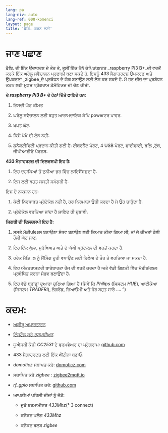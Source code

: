 ```yaml
---
lang: pa
lang-niv: auto
lang-ref: 000-komenci
layout: page
title: 'ਡੈਬਿ. ਕਰਨ ਲਈ'
---
```


# ਜਾਣ ਪਛਾਣ
ਡੈਬਿ. ਦੀ ਇੱਕ ਉਦਾਹਰਣ ਦੇ ਤੌਰ ਤੇ, ਤੁਸੀਂ ਇੱਕ ਨੈਨੋ ਕੰਪਿuterਟਰ _raspberry Pi3 B+_ਦੀ ਵਰਤੋਂ ਕਰਕੇ ਇੱਕ ਘਰੇਲੂ ਸਵੈਚਾਲਨ ਪ੍ਰਣਾਲੀ ਬਣਾ ਸਕਦੇ ਹੋ, ਇਸਨੂੰ 433 ਮੈਗਾਹਰਟਜ਼ ਉਪਕਰਣ ਅਤੇ ਉਪਕਰਣਾਂ _zigbee_ਦੇ ਪ੍ਰਬੰਧਨ ਦੇ ਯੋਗ ਬਣਾਉਣ ਲਈ ਲੈਸ ਕਰ ਸਕਦੇ ਹੋ. ਮੈਂ ਹਰ ਚੀਜ਼ ਦਾ ਪ੍ਰਬੰਧਨ ਕਰਨ ਲਈ ਮੁਫਤ ਪ੍ਰੋਗਰਾਮ ਡੋਮੋਟਿਕਜ਼ ਦੀ ਚੋਣ ਕੀਤੀ.

**ਦੇ _raspberry Pi3 B+_ ਦੇ ਹੇਠਾਂ ਦਿੱਤੇ ਫਾਇਦੇ ਹਨ:**

 1. ਇਸਦੀ ਘੱਟ ਕੀਮਤ


 2. ਘਰੇਲੂ ਸਵੈਚਾਲਨ ਲਈ ਬਹੁਤ ਆਰਾਮਦਾਇਕ ਕੰਪਿ powerਟਰ ਪਾਵਰ.


 3. ਖਪਤ ਘੱਟ.


 4. ਕਿਸੇ ਪੱਖੇ ਦੀ ਲੋੜ ਨਹੀਂ.


 5. ਕੁਨੈਕਟੀਵਿਟੀ ਪ੍ਰਦਾਨ ਕੀਤੀ ਗਈ ਹੈ: ਈਥਰਨੈੱਟ ਪੋਰਟ, 4 USB ਪੋਰਟ, ਫਾਈਫਾਈ, ਬਲਿ ,ਟੁੱਥ, ਜੀਪੀਆਈਓ ਪੋਰਟਸ.




**433 ਮੈਗਾਹਰਟਜ਼ ਦੀ ਦਿਲਚਸਪੀ ਇਹ ਹੈ:**

 1. ਇਹ ਦਹਾਕਿਆਂ ਤੋਂ ਦੁਨੀਆ ਭਰ ਵਿੱਚ ਲਾਇਸੈਂਸਸ਼ੁਦਾ ਹੈ.


 2. ਇਸ ਲਈ ਬਹੁਤ ਸਸਤੀ ਸਮੱਗਰੀ ਹੈ.



 
ਇਸ ਦੇ ਨੁਕਸਾਨ ਹਨ:

 1. ਕੋਈ ਨਿਰਧਾਰਤ ਪ੍ਰੋਟੋਕੋਲ ਨਹੀਂ ਹੈ, ਹਰ ਨਿਰਮਾਤਾ ਉਹੀ ਕਰਦਾ ਹੈ ਜੋ ਉਹ ਚਾਹੁੰਦਾ ਹੈ.


 2. ਪ੍ਰੋਟੋਕੋਲ ਵਰਤਿਆ ਜਾਂਦਾ ਹੈ ਸ਼ਾਇਦ ਹੀ ਦੁਭਾਵੀ.




**ਜਿਗਬੀ ਦੀ ਦਿਲਚਸਪੀ ਇਹ ਹੈ:**

 1. ਸਸਤੇ ਮੋਡੀulesਲ ਬਣਾਉਣਾ ਸੰਭਵ ਬਣਾਉਣ ਲਈ ਤਿਆਰ ਕੀਤਾ ਗਿਆ ਸੀ, ਤਾਂ ਜੋ ਕੀਮਤਾਂ ਹੌਲੀ ਹੌਲੀ ਘੱਟ ਜਾਣ.


 1. ਇਹ ਇੱਕ ਖੁੱਲਾ, ਸੁਰੱਖਿਅਤ ਅਤੇ ਦੋ-ਪੱਖੀ ਪ੍ਰੋਟੋਕੋਲ ਦੀ ਵਰਤੋਂ ਕਰਦਾ ਹੈ.


 1. ਹਰੇਕ ਮੈਡਿ .ਲ ਨੂੰ ਸੈਂਸਿੰਗ ਦੂਰੀ ਵਧਾਉਣ ਲਈ ਰਿਲੇਅ ਦੇ ਤੌਰ ਤੇ ਵਰਤਿਆ ਜਾ ਸਕਦਾ ਹੈ.


 1. ਇਹ ਅੰਤਰਰਾਸ਼ਟਰੀ ਬਾਰੰਬਾਰਤਾ ਰੇਂਜ ਦੀ ਵਰਤੋਂ ਕਰਦਾ ਹੈ ਅਤੇ ਵੱਡੀ ਗਿਣਤੀ ਵਿੱਚ ਮੋਡੀulesਲ ਪ੍ਰਬੰਧਿਤ ਕਰਨਾ ਸੰਭਵ ਬਣਾਉਂਦਾ ਹੈ.


 1. ਇਹ ਵੱਡੇ ਬ੍ਰਾਂਡਾਂ ਦੁਆਰਾ ਚੁਣਿਆ ਗਿਆ ਹੈ (ਜਿਵੇਂ ਕਿ _Philips_ (ਸਿਸਟਮ _HUE_), ਆਈਕੇਆ (ਸਿਸਟਮ _TRÅDFRI_), ਲੇਗਰੇਂਡ, ਜ਼ਿਆਓਮੀ ਅਤੇ ਹੋਰ ਬਹੁਤ ਸਾਰੇ .... °)




# ਕਦਮ:

* [ਅਕੀਰੂ ਅਪਾਰਤਾਰਨ](_posts/2020-08-31-aparataro.md)


* [ਇੰਸਟੌਲ ਕਰੋ _ਰਸਪਬੀਅਨ_](_posts/2020-12-22-instali_raspbian.md)


* ਯੂਐਸਬੀ ਕੁੰਜੀ _CC2531_ ਦੇ ਫਰਮਵੇਅਰ ਦਾ ਪ੍ਰੋਗਰਾਮ: [github.com](https://github.com/jmichault/flash_cc2531)
  


* 433 ਮੈਗਾਹਰਟਜ਼ ਲਈ ਇੱਕ ਐਂਟੀਨਾ ਬਣਾਓ.


*  _domoticz_ ਸਥਾਪਤ ਕਰੋ: [domoticz.com](https://www.domoticz.com/wiki/Raspberry_Pi)
  


* ਸਥਾਪਿਤ ਕਰੋ _zigbee_ : [zigbee2mqtt.io](https://www.zigbee2mqtt.io/getting_started/running_zigbee2mqtt.html)


*  _rf_gpio_ ਸਥਾਪਿਤ ਕਰੋ: [github.com](https://github.com/jmichault/rf_gpio/blob/master/LeguMin.md)
  


* ਆਪਣੀਆਂ ਪਹਿਲੀ ਚੀਜ਼ਾਂ ਨੂੰ ਜੋੜੋ:  


  * ਜੁੜੋ ਥਰਮਾਮੀਟਰ _433Mhz_(° 3 connect)


  * ਕਨੈਕਟ ਪਲੱਗ _433Mhz_


  * ਕਨੈਕਟ ਬਲਬ _zigbee_



